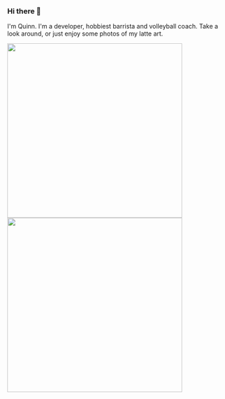 ### Hi there 👋

I'm Quinn. I'm a developer, hobbiest barrista and volleyball coach. Take a look around, or just enjoy some photos of my latte art.

<img src="https://github.com/user-attachments/assets/b0e1947d-372b-4816-b3f8-897bb2c2a420" height="400" />
<img src="https://github.com/user-attachments/assets/49e3f24f-c8b2-4416-bef4-d093efd8364e" height="400" />

<!--
**Quinn1876/Quinn1876** is a ✨ _special_ ✨ repository because its `README.md` (this file) appears on your GitHub profile.

Here are some ideas to get you started:

- 🔭 I’m currently working on ...
- 🌱 I’m currently learning ...
- 👯 I’m looking to collaborate on ...
- 🤔 I’m looking for help with ...
- 💬 Ask me about ...
- 📫 How to reach me: ...
- 😄 Pronouns: ...

- ⚡ Fun fact: ...
-->

